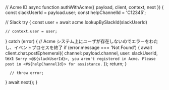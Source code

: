 //  Acme ID
async function authWithAcme({ payload, client, context, next }) {
  const slackUserId = payload.user;
  const helpChannelId = 'C12345';

  // Slack 
  try {
    const user = await acme.lookupBySlackId(slackUserId)
    
    // context.user = user;
  } catch (error) {
      // Acme システム上にユーザが存在しないのでエラーをわたし、イベントプロセスを終了
      if (error.message === 'Not Found') {
        await client.chat.postEphemeral({
          channel: payload.channel,
          user: slackUserId,
          text: `Sorry <@${slackUserId}>, you aren't registered in Acme. Please post in <#${helpChannelId}> for assistance.`
        });
        return;
      }

      // throw error;
  }
  await next();
}
